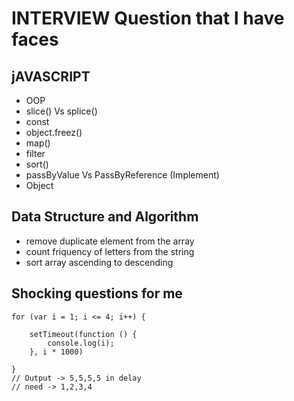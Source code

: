 # INTERVIEW Question that I have faces

## jAVASCRIPT

- OOP
- slice() Vs splice()
- const
- object.freez()
- map()
- filter
- sort()
- passByValue Vs PassByReference (Implement)
- Object

## Data Structure and Algorithm

- remove duplicate element from the array
- count friquency of letters from the string
- sort array ascending to descending

## Shocking questions for me

```
for (var i = 1; i <= 4; i++) {

    setTimeout(function () {
        console.log(i);
    }, i * 1000)

}
// Output -> 5,5,5,5 in delay
// need -> 1,2,3,4
```
